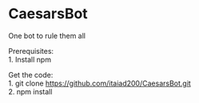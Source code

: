 # CaesarsBot
One bot to rule them all

Prerequisites:  
	1. Install npm  
  
Get the code:  
	1. git clone https://github.com/itaiad200/CaesarsBot.git  
	2. npm install  
